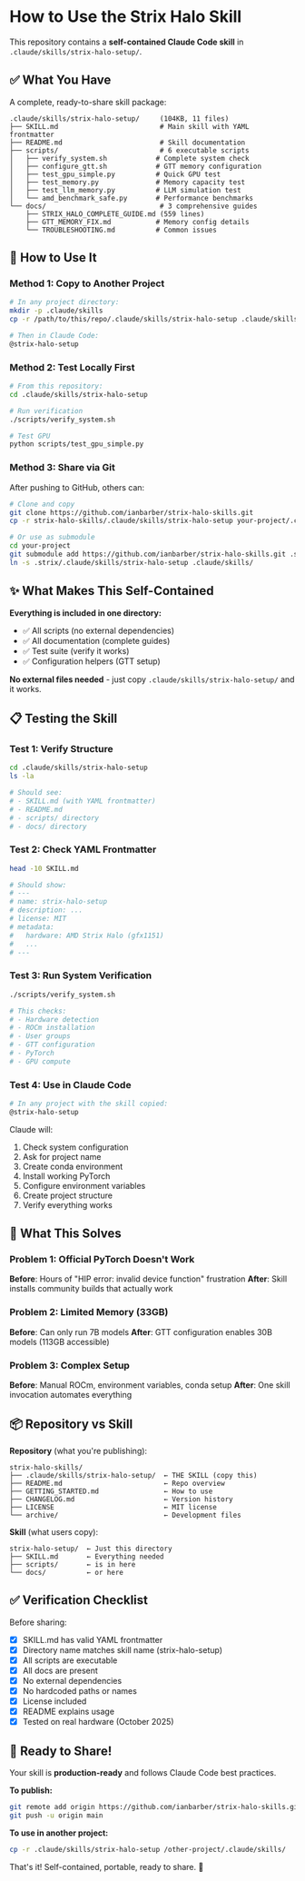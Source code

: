 # How to Use the Strix Halo Skill

This repository contains a **self-contained Claude Code skill** in `.claude/skills/strix-halo-setup/`.

## ✅ What You Have

A complete, ready-to-share skill package:

```
.claude/skills/strix-halo-setup/     (104KB, 11 files)
├── SKILL.md                         # Main skill with YAML frontmatter
├── README.md                        # Skill documentation
├── scripts/                         # 6 executable scripts
│   ├── verify_system.sh            # Complete system check
│   ├── configure_gtt.sh            # GTT memory configuration
│   ├── test_gpu_simple.py          # Quick GPU test
│   ├── test_memory.py              # Memory capacity test
│   ├── test_llm_memory.py          # LLM simulation test
│   └── amd_benchmark_safe.py       # Performance benchmarks
└── docs/                            # 3 comprehensive guides
    ├── STRIX_HALO_COMPLETE_GUIDE.md (559 lines)
    ├── GTT_MEMORY_FIX.md           # Memory config details
    └── TROUBLESHOOTING.md          # Common issues
```

## 🚀 How to Use It

### Method 1: Copy to Another Project

```bash
# In any project directory:
mkdir -p .claude/skills
cp -r /path/to/this/repo/.claude/skills/strix-halo-setup .claude/skills/

# Then in Claude Code:
@strix-halo-setup
```

### Method 2: Test Locally First

```bash
# From this repository:
cd .claude/skills/strix-halo-setup

# Run verification
./scripts/verify_system.sh

# Test GPU
python scripts/test_gpu_simple.py
```

### Method 3: Share via Git

After pushing to GitHub, others can:

```bash
# Clone and copy
git clone https://github.com/ianbarber/strix-halo-skills.git
cp -r strix-halo-skills/.claude/skills/strix-halo-setup your-project/.claude/skills/

# Or use as submodule
cd your-project
git submodule add https://github.com/ianbarber/strix-halo-skills.git .strix
ln -s .strix/.claude/skills/strix-halo-setup .claude/skills/
```

## ✨ What Makes This Self-Contained

**Everything is included in one directory:**
- ✅ All scripts (no external dependencies)
- ✅ All documentation (complete guides)
- ✅ Test suite (verify it works)
- ✅ Configuration helpers (GTT setup)

**No external files needed** - just copy `.claude/skills/strix-halo-setup/` and it works.

## 📋 Testing the Skill

### Test 1: Verify Structure

```bash
cd .claude/skills/strix-halo-setup
ls -la

# Should see:
# - SKILL.md (with YAML frontmatter)
# - README.md
# - scripts/ directory
# - docs/ directory
```

### Test 2: Check YAML Frontmatter

```bash
head -10 SKILL.md

# Should show:
# ---
# name: strix-halo-setup
# description: ...
# license: MIT
# metadata:
#   hardware: AMD Strix Halo (gfx1151)
#   ...
# ---
```

### Test 3: Run System Verification

```bash
./scripts/verify_system.sh

# This checks:
# - Hardware detection
# - ROCm installation
# - User groups
# - GTT configuration
# - PyTorch
# - GPU compute
```

### Test 4: Use in Claude Code

```bash
# In any project with the skill copied:
@strix-halo-setup
```

Claude will:
1. Check system configuration
2. Ask for project name
3. Create conda environment
4. Install working PyTorch
5. Configure environment variables
6. Create project structure
7. Verify everything works

## 🎯 What This Solves

### Problem 1: Official PyTorch Doesn't Work
**Before**: Hours of "HIP error: invalid device function" frustration
**After**: Skill installs community builds that actually work

### Problem 2: Limited Memory (33GB)
**Before**: Can only run 7B models
**After**: GTT configuration enables 30B models (113GB accessible)

### Problem 3: Complex Setup
**Before**: Manual ROCm, environment variables, conda setup
**After**: One skill invocation automates everything

## 📦 Repository vs Skill

**Repository** (what you're publishing):
```
strix-halo-skills/
├── .claude/skills/strix-halo-setup/  ← THE SKILL (copy this)
├── README.md                         ← Repo overview
├── GETTING_STARTED.md                ← How to use
├── CHANGELOG.md                      ← Version history
├── LICENSE                           ← MIT license
└── archive/                          ← Development files
```

**Skill** (what users copy):
```
strix-halo-setup/  ← Just this directory
├── SKILL.md       ← Everything needed
├── scripts/       ← is in here
└── docs/          ← or here
```

## ✅ Verification Checklist

Before sharing:
- [x] SKILL.md has valid YAML frontmatter
- [x] Directory name matches skill name (strix-halo-setup)
- [x] All scripts are executable
- [x] All docs are present
- [x] No external dependencies
- [x] No hardcoded paths or names
- [x] License included
- [x] README explains usage
- [x] Tested on real hardware (October 2025)

## 🚀 Ready to Share!

Your skill is **production-ready** and follows Claude Code best practices.

**To publish:**
```bash
git remote add origin https://github.com/ianbarber/strix-halo-skills.git
git push -u origin main
```

**To use in another project:**
```bash
cp -r .claude/skills/strix-halo-setup /other-project/.claude/skills/
```

That's it! Self-contained, portable, ready to share. 🎉
